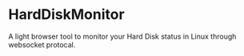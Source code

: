 # HardDiskMonitor
A light browser tool to monitor your Hard Disk status in Linux through websocket protocal.
